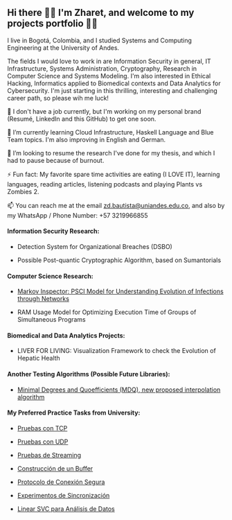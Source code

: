## Hi there 👋🏽 I'm Zharet, and welcome to my projects portfolio 👌🏽

I live in Bogotá, Colombia, and I studied Systems and Computing Engineering at the University of Andes. 

The fields I would love to work in are Information Security in general, IT Infrastructure, Systems Administration, Cryptography, Research in Computer Science and Systems Modeling. I'm also interested in Ethical Hacking, Informatics applied to Biomedical contexts and Data Analytics for Cybersecurity. I'm just starting in this thrilling,  interesting and challenging career path, so please wih me luck! 

🔭 I don't have a job currently, but I'm working on my personal brand (Resumé, LinkedIn and this GitHub) to get one soon.  

🌱 I’m currently learning Cloud Infrastructure, Haskell Language and Blue Team topics. I'm also improving in English and German. 

👯 I’m looking to resume the research I've done for my thesis, and which I had to pause because of burnout. 

⚡ Fun fact: My favorite spare time activities are eating (I LOVE IT), learning languages, reading articles, listening podcasts and playing Plants vs Zombies 2. 

📫 You can reach me at the email zd.bautista@uniandes.edu.co, and also by my WhatsApp / Phone Number: +57 3219966855

#### Information Security Research: 

* Detection System for Organizational Breaches (DSBO)

* Possible Post-quantic Cryptographic Algorithm, based on Sumantorials

#### Computer Science Research: 

* [Markov Inspector: PSCI Model for Understanding Evolution of Infections through Networks](https://github.com/Zharet-Bautista-Montes/Markov_Inspector)

* RAM Usage Model for Optimizing Execution Time of Groups of Simultaneous Programs

#### Biomedical and Data Analytics Projects: 

* LIVER FOR LIVING: Visualization Framework to check the Evolution of Hepatic Health

#### Another Testing Algorithms (Possible Future Libraries):

* [Minimal Degrees and Quoefficients (MDQ), new proposed interpolation algorithm](https://github.com/Zharet-Bautista-Montes/MDQ-Interpolation)

#### My Preferred Practice Tasks from University: 

* [Pruebas con TCP](https://github.com/Zharet-Bautista-Montes/TCP-S2G14)

* [Pruebas con UDP](https://github.com/Zharet-Bautista-Montes/UDP-S2G14)

* [Pruebas de Streaming](https://github.com/Zharet-Bautista-Montes/Streaming-S2G14)

* [Construcción de un Buffer](https://github.com/Zharet-Bautista-Montes/Caso01_ISIS2203)

* [Protocolo de Conexión Segura](https://github.com/Zharet-Bautista-Montes/Caso02_ISIS2203)

* [Experimentos de Sincronización](https://github.com/Zharet-Bautista-Montes/Caso03_ISIS2203)

* [Linear SVC para Análisis de Datos](https://github.com/Zharet-Bautista-Montes/Proyecto1-ISIS3301)

